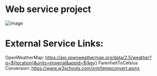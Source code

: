 # Web service project
![image](https://user-images.githubusercontent.com/82141483/234714221-8257deb2-765f-4134-9d81-7d33cea4c096.png)

# External Service Links:
  OpenWeatherMap: https://api.openweathermap.org/data/2.5/weather?q=${location}&units=imperial&appid=${key}
  FarenheitToCelsius Conversion: https://www.w3schools.com/xml/tempconvert.asmx
  
  
